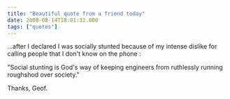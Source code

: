 ```yaml
---
title: "Beautiful quote from a friend today"
date: 2008-08-14T18:01:32.000
tags: ["quotes"]
---
```


...after I declared I was socially stunted because of my intense dislike for calling people that I don't know on the phone :

"Social stunting is God's way of keeping engineers from ruthlessly running roughshod over society."

Thanks, Geof.
